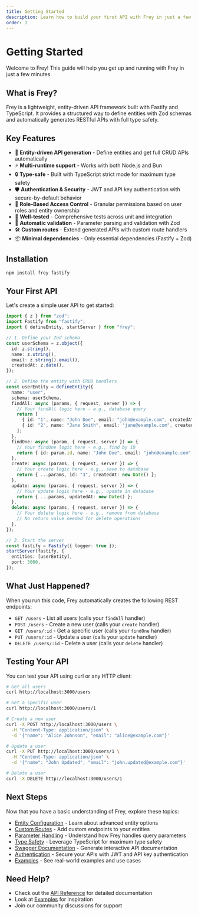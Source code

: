 ```yaml
---
title: Getting Started
description: Learn how to build your first API with Frey in just a few minutes
order: 1
---
```


# Getting Started

Welcome to Frey! This guide will help you get up and running with Frey in just a few minutes.

## What is Frey?

Frey is a lightweight, entity-driven API framework built with Fastify and TypeScript. It provides a structured way to define entities with Zod schemas and automatically generates RESTful APIs with full type safety.

## Key Features

- 🚀 **Entity-driven API generation** - Define entities and get full CRUD APIs automatically
- ⚡ **Multi-runtime support** - Works with both Node.js and Bun
- 🔒 **Type-safe** - Built with TypeScript strict mode for maximum type safety
- 🛡️ **Authentication & Security** - JWT and API key authentication with secure-by-default behavior
- 👥 **Role-Based Access Control** - Granular permissions based on user roles and entity ownership
- 🧪 **Well-tested** - Comprehensive tests across unit and integration
- 📝 **Automatic validation** - Parameter parsing and validation with Zod
- 🛠️ **Custom routes** - Extend generated APIs with custom route handlers
- 📦 **Minimal dependencies** - Only essential dependencies (Fastify + Zod)

## Installation

```bash
npm install frey fastify
```

## Your First API

Let's create a simple user API to get started:

```typescript
import { z } from "zod";
import Fastify from "fastify";
import { defineEntity, startServer } from "frey";

// 1. Define your Zod schema
const userSchema = z.object({
  id: z.string(),
  name: z.string(),
  email: z.string().email(),
  createdAt: z.date(),
});

// 2. Define the entity with CRUD handlers
const userEntity = defineEntity({
  name: "user",
  schema: userSchema,
  findAll: async (params, { request, server }) => {
    // Your findAll logic here - e.g., database query
    return [
      { id: "1", name: "John Doe", email: "john@example.com", createdAt: new Date() },
      { id: "2", name: "Jane Smith", email: "jane@example.com", createdAt: new Date() },
    ];
  },
  findOne: async (param, { request, server }) => {
    // Your findOne logic here - e.g., find by ID
    return { id: param.id, name: "John Doe", email: "john@example.com", createdAt: new Date() };
  },
  create: async (params, { request, server }) => {
    // Your create logic here - e.g., save to database
    return { ...params, id: "3", createdAt: new Date() };
  },
  update: async (params, { request, server }) => {
    // Your update logic here - e.g., update in database
    return { ...params, updatedAt: new Date() };
  },
  delete: async (params, { request, server }) => {
    // Your delete logic here - e.g., remove from database
    // No return value needed for delete operations
  },
});

// 3. Start the server
const fastify = Fastify({ logger: true });
startServer(fastify, {
  entities: [userEntity],
  port: 3000,
});
```

## What Just Happened?

When you run this code, Frey automatically creates the following REST endpoints:

- `GET /users` - List all users (calls your `findAll` handler)
- `POST /users` - Create a new user (calls your `create` handler)
- `GET /users/:id` - Get a specific user (calls your `findOne` handler)
- `PUT /users/:id` - Update a user (calls your `update` handler)
- `DELETE /users/:id` - Delete a user (calls your `delete` handler)

## Testing Your API

You can test your API using curl or any HTTP client:

```bash
# Get all users
curl http://localhost:3000/users

# Get a specific user
curl http://localhost:3000/users/1

# Create a new user
curl -X POST http://localhost:3000/users \
  -H "Content-Type: application/json" \
  -d '{"name": "Alice Johnson", "email": "alice@example.com"}'

# Update a user
curl -X PUT http://localhost:3000/users/1 \
  -H "Content-Type: application/json" \
  -d '{"name": "John Updated", "email": "john.updated@example.com"}'

# Delete a user
curl -X DELETE http://localhost:3000/users/1
```

## Next Steps

Now that you have a basic understanding of Frey, explore these topics:

- [Entity Configuration](./entity-configuration.md) - Learn about advanced entity options
- [Custom Routes](./custom-routes.md) - Add custom endpoints to your entities
- [Parameter Handling](./parameter-handling.md) - Understand how Frey handles query parameters
- [Type Safety](./type-safety.md) - Leverage TypeScript for maximum type safety
- [Swagger Documentation](./swagger.md) - Generate interactive API documentation
- [Authentication](./authentication.md) - Secure your APIs with JWT and API key authentication
- [Examples](./examples.md) - See real-world examples and use cases

## Need Help?

- Check out the [API Reference](./api-reference.md) for detailed documentation
- Look at [Examples](./examples.md) for inspiration
- Join our community discussions for support

